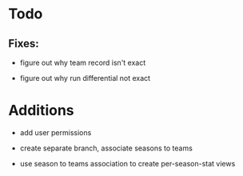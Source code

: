 # Todo

## Fixes:

* figure out why team record isn't exact

* figure out why run differential not exact

# Additions

* add user permissions

* create separate branch, associate seasons to teams

* use season to teams association to create per-season-stat views
